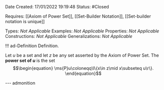 <br />
<br />

Date Created: 17/01/2022 19:19:48
Status: #Closed 

Requires: [[Axiom of Power Set]], [[Set-Builder Notation]], [[Set-builder notation is unique]]

Types: _Not Applicable_
Examples: _Not Applicable_ 
Properties: _Not Applicable_
Constructions: _Not Applicable_
Generalizations: _Not Applicable_

!!! ad-Definition Definition.

Let $u$ be a set and let $z$ be any set asserted by the Axiom of Power Set. The **power set of $u$** is the set
$$\begin{equation}
    \ms{P}u\coloneqq\l\{x\in z\mid x\subseteq u\r\}.
\end{equation}$$

--- admonition
